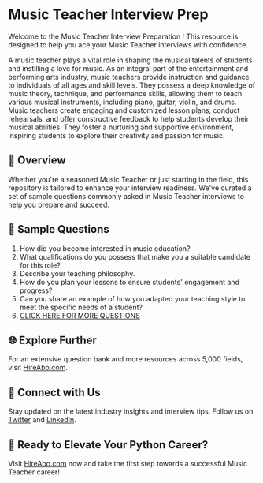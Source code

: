 # Music Teacher Interview Prep

Welcome to the Music Teacher Interview Preparation ! This resource is designed to help you ace your Music Teacher interviews with confidence.

A music teacher plays a vital role in shaping the musical talents of students and instilling a love for music. As an integral part of the entertainment and performing arts industry, music teachers provide instruction and guidance to individuals of all ages and skill levels. They possess a deep knowledge of music theory, technique, and performance skills, allowing them to teach various musical instruments, including piano, guitar, violin, and drums. Music teachers create engaging and customized lesson plans, conduct rehearsals, and offer constructive feedback to help students develop their musical abilities. They foster a nurturing and supportive environment, inspiring students to explore their creativity and passion for music.

## 🚀 Overview

Whether you're a seasoned Music Teacher or just starting in the field, this repository is tailored to enhance your interview readiness. We've curated a set of sample questions commonly asked in Music Teacher interviews to help you prepare and succeed.

## 📝 Sample Questions

1. How did you become interested in music education?
2. What qualifications do you possess that make you a suitable candidate for this role?
3. Describe your teaching philosophy.
4. How do you plan your lessons to ensure students' engagement and progress?
5. Can you share an example of how you adapted your teaching style to meet the specific needs of a student?
6. [CLICK HERE FOR MORE QUESTIONS](https://hireabo.com/job/16_1_7/Music%20Teacher)

## 🌐 Explore Further

For an extensive question bank and more resources across 5,000 fields, visit [HireAbo.com](https://www.hireabo.com).

## 📱 Connect with Us

Stay updated on the latest industry insights and interview tips. Follow us on [Twitter](https://twitter.com/hireabo) and [LinkedIn](https://www.linkedin.com/in/hire-abo-3609972a8/).

## 🚀 Ready to Elevate Your Python Career?

Visit [HireAbo.com](https://www.hireabo.com) now and take the first step towards a successful Music Teacher career!